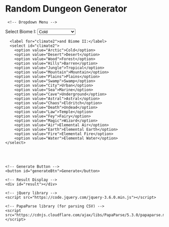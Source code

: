 <html>
  <head>
    <meta charset="UTF-8">
    <title>Random Dungeon Generator</title>
    <script src="/scripts/randomwords.js"></script> 

  </head>
  <body>
    <h1>Random Dungeon Generator</h1>
 
     <!-- Dropdown Menu -->
<label for="climate1">Select Biome I:</label>
<select id="climate1">
        <option value="Arctic">Cold</option>
        <option value="Desert">Desert</option>
        <option value="Wood">Forest</option>
        <option value="Hills">Barren</option>
        <option value="Jungle">Tropical</option>
        <option value="Mountain">Mountain</option>
        <option value="Plains">Plains</option>
        <option value="Swamp">Swamp</option>
        <option value="City">Urban</option>
        <option value="Sea">Marine</option>
        <option value="Cave">Underground</option>
        <option value="Astral">Astral</option>
        <option value="Chaos">Eldritch</option>
        <option value="Death">Undead</option>
        <option value="Law">Temple</option>
        <option value="Fey">Fairy</option>
        <option value="Magic">Wizard</option>
        <option value="Air">Elemental Air</option>
        <option value="Earth">Elemental Earth</option>
        <option value="Fire">Elemental Fire</option>
        <option value="Water">Elemental Water</option>																	
    </select>
    
      <label for="climate2">and Biome II:</label>
      <select id="climate2">
        <option value="Arctic">Cold</option>
        <option value="Desert">Desert</option>
        <option value="Wood">Forest</option>
        <option value="Hills">Barren</option>
        <option value="Jungle">Tropical</option>
        <option value="Mountain">Mountain</option>
        <option value="Plains">Plains</option>
        <option value="Swamp">Swamp</option>
        <option value="City">Urban</option>
        <option value="Sea">Marine</option>
        <option value="Cave">Underground</option>
        <option value="Astral">Astral</option>
        <option value="Chaos">Eldritch</option>
        <option value="Death">Undead</option>
        <option value="Law">Temple</option>
        <option value="Fey">Fairy</option>
        <option value="Magic">Wizard</option>
        <option value="Air">Elemental Air</option>
        <option value="Earth">Elemental Earth</option>
        <option value="Fire">Elemental Fire</option>
        <option value="Water">Elemental Water</option>																	
    </select>

<br><br>

    <!-- Generate Button -->
    <button id="generateBtn">Generate</button>

    <!-- Result Display -->
    <div id="result"></div>

    <!-- jQuery library -->
    <script src="https://code.jquery.com/jquery-3.6.0.min.js"></script>

    <!-- PapaParse library (for parsing CSV) -->
    <script src="https://cdnjs.cloudflare.com/ajax/libs/PapaParse/5.3.0/papaparse.min.js"></script>

 <script src="/scripts/randomwords.js"></script>

<script>
    $(document).ready(function() {
        $("#generateBtn").click(function() {
            var selectedValue1 = $("#climate1").val();
            var selectedValue2 = $("#climate2").val();
            console.log("Selected Climate 1:", selectedValue1);
            console.log("Selected Climate 2:", selectedValue2);

            if (selectedValue1 || selectedValue2) {
                $.get("/CSV/Monster - Index2.csv", function(data) {
                    Papa.parse(data, {
                        header: true,
                        complete: function(results) {
                            var uniqueRandomValues1 = [];
                            var uniqueRandomValues2 = [];
                            var encounterTable = [];
                            var dungeonRoomsContent = "";

                            function getRandomValues(selectedValue) {
                                var filteredValues = [];
                                var columnIndex = results.meta.fields.indexOf(selectedValue);
                                console.log("Column index for", selectedValue, ":", columnIndex);

                                if (columnIndex !== -1) {
                                    results.data.forEach(function(row) {
                                        if (row[selectedValue] === "TRUE") {
                                            filteredValues.push(row[Object.keys(row)[0]]);
                                        }
                                    });
                                    console.log("Filtered Values for", selectedValue, ":", filteredValues);

                                    var selectedValues = [];
                                    while (selectedValues.length < 3 && filteredValues.length > 0) {
                                        var randomIndex = Math.floor(Math.random() * filteredValues.length);
                                        selectedValues.push(filteredValues.splice(randomIndex, 1)[0]);
                                    }
                                    console.log("Selected Values for", selectedValue, ":", selectedValues);
                                    return selectedValues;
                                } else {
                                    return ["No matching column found for the selected climate."];
                                }
                            }

                            if (selectedValue1) uniqueRandomValues1 = getRandomValues(selectedValue1);
                            if (selectedValue2) uniqueRandomValues2 = getRandomValues(selectedValue2);

                            var allGeneratedValues = uniqueRandomValues1.concat(uniqueRandomValues2);
                            console.log("All Generated Values:", allGeneratedValues);

                            function getRandomRowFromPool(pool, data) {
                                const tries = 10;
                                for (let i = 0; i < tries; i++) {
                                    const key = pool[Math.floor(Math.random() * pool.length)];
                                    const row = data.find(r => r[Object.keys(r)[0]] === key);
                                    console.log("Trying to fetch row for:", key, "Found:", !!row);
                                    if (row) return row;
                                }
                                console.warn("No valid row found after 10 tries.");
                                return null;
                            }
                          
                            // Generate Dungeon Features (each from a different random monster)
                            var dungeonFeatures = "<br><strong>General Dungeon Features</strong><br>";
                            var featureIndices = [32, 33, 34, 35]; // AG to AJ

                            featureIndices.forEach(function(index) {
                                var randomMonster = allGeneratedValues[Math.floor(Math.random() * allGeneratedValues.length)];
    
                                results.data.forEach(function(row) {
                                    if (row[Object.keys(row)[0]] === randomMonster) {
                                        var featureLabel = results.meta.fields[index];
                                        var featureContent = row[featureLabel] || "Unknown";
                                        dungeonFeatures += featureContent + " ";
                                    }
                                });
                            });
                          
                            // Generate the encounter table
                            allGeneratedValues.forEach(function(value) {
                                results.data.forEach(function(row) {
                                    if (row[Object.keys(row)[0]] === value) { // Check if the first column matches the generated value
                                       var randomIndex = Math.floor(Math.random() * (30 - 25 + 1)) + 25; // 25 = Z, 30 = AE
                                        var randomField = results.meta.fields[randomIndex]; // get field name
                                        var randomText = row[randomField] || "Unknown";
                                        var omen = row["OMEN"] || "No omen";
                                        encounterTable.push(randomText + " <br> OMEN: " + omen);                 
                                                                    }
                                });
                            });

                            // Generate Dungeon Rooms content
                   function generateDungeonRoom() {
    let roomContent = "";

    // Step 1: Main Room Feature
    const primaryRow = getRandomRowFromPool(allGeneratedValues, results.data);
    console.log("Primary row:", primaryRow);
    if (!primaryRow) {
        console.warn("[Room generation failed] No valid primary row.");
        return "<i>[Room generation failed]</i><br><br>";
    }

    const featureCols = [36, 39, 42, 45, 48, 51]; // AK, AN, AQ, AT, AW, AZ
    const featureColIndex = featureCols[Math.floor(Math.random() * featureCols.length)];
    const featureLabel = results.meta.fields[featureColIndex];
    const featureContent = primaryRow[featureLabel] || "Unknown";
    console.log("Main Room Feature:", featureLabel, "=", featureContent);

    roomContent += "<b><u>" + featureContent + "</u></b><br>";

    // Step 2: Size and two adjacent columns
    const sizeOptions = ["Small", "Medium", "Large"];
    const size = sizeOptions[Math.floor(Math.random() * sizeOptions.length)];
    const nextCol1 = results.meta.fields[featureColIndex + 1] || "";
    const nextCol2 = results.meta.fields[featureColIndex + 2] || "";
    console.log("Room size:", size, "| Next cols:", nextCol1, primaryRow[nextCol1], "|", nextCol2, primaryRow[nextCol2]);

    roomContent += "<i>" + size + " " + (primaryRow[nextCol1] || "") + " " + (primaryRow[nextCol2] || "") + "</i><br><br>";

    // Step 3: Minor room details
    const minorCols1 = [54, 55, 56, 57]; // BC to BF
    const minorCols2 = [54, 55, 56, 57];
    const minorCols3 = [58, 59, 60];     // BG to BI

    console.log("Minor Features (same row):");
      const colSame = results.meta.fields[minorCols1[Math.floor(Math.random() * minorCols1.length)]];
      console.log("→", colSame, "=", primaryRow[colSame]);
      roomContent += (primaryRow[colSame] || "") + " ";

      console.log("Minor Features (other rows):");
      const otherRow = getRandomRowFromPool(allGeneratedValues, results.data);
      const colOther = results.meta.fields[minorCols2[Math.floor(Math.random() * minorCols2.length)]];
      console.log("→ Other row:", colOther, "=", otherRow?.[colOther]);
      if (otherRow) {
          roomContent += (otherRow[colOther] || "") + " ";
      }

      const finalRow = getRandomRowFromPool(allGeneratedValues, results.data);
      const col3 = results.meta.fields[minorCols3[Math.floor(Math.random() * minorCols3.length)]];
      console.log("→ Final minor feature:", col3, "=", finalRow?.[col3]);
      if (finalRow) {
    roomContent += (finalRow[col3] || "");
}

    roomContent += "<br><br>";

// Step 4: Denizens (50% chance)
if (Math.random() < 0.5) {
    const denizenRow = getRandomRowFromPool(allGeneratedValues, results.data);
    if (denizenRow) {
        const encounterOptions = ["Encounter 1", "Encounter 2"];
        const randomEncounter = encounterOptions[Math.floor(Math.random() * encounterOptions.length)];
        console.log("Denizen:", randomEncounter, "=", denizenRow[randomEncounter]);

        roomContent += "<u>Denizens:</u> " + (denizenRow[randomEncounter] || "");

        if (Math.random() < 0.1) {
            const friendRow = getRandomRowFromPool(allGeneratedValues, results.data);
            console.log("→ Friend:", friendRow?.["Friend"]);
            if (friendRow) {
                roomContent += " " + (friendRow["Friend"] || "");
            }
        }

        roomContent += "<br><br>";
    } else {
        console.warn("Skipped Denizens (no valid row)");
    }
}

    // Step 5: Loot (67% chance)
    if (Math.random() < 0.67) {
        roomContent += "<u>Loot:</u> ";
        const lootIndices = [61, 62, 63]; // BJ, BK, BL

        const loot1Row = getRandomRowFromPool(allGeneratedValues, results.data);
        if (loot1Row) {
            const lootCol = results.meta.fields[lootIndices[Math.floor(Math.random() * lootIndices.length)]];
            console.log("Loot 1:", lootCol, "=", loot1Row[lootCol]);
            roomContent += (loot1Row[lootCol] || "");
        }

        for (let i = 0; i < 2; i++) {
            if (Math.random() < 0.15) {
                const extraLootRow = getRandomRowFromPool(allGeneratedValues, results.data);
                if (extraLootRow) {
                    const lootCol = results.meta.fields[lootIndices[Math.floor(Math.random() * lootIndices.length)]];
                    console.log("Extra Loot", i + 2, ":", lootCol, "=", extraLootRow[lootCol]);
                    roomContent += " " + (extraLootRow[lootCol] || "");
                }
            }
        }

        roomContent += "<br><br>";
    }

    return roomContent;
}


                            // Repeat Dungeon Room generation 6 times
                            for (var i = 0; i < 6; i++) {
                                dungeonRoomsContent += generateDungeonRoom();
                            }

                            // Display the encounter table and dungeon rooms content
                             var encounterContent = dungeonFeatures 
                                 + "<br><strong>Monster Encounter Table</strong><br><ol><li>" 
                                 + encounterTable.join("</li><li>") 
                                 + "</li></ol><br><br><strong>Dungeon Rooms</strong><br><br>" 
                                 + dungeonRoomsContent;

                            // Apply replacements before rendering
                            encounterContent = applyReplacements(encounterContent);

                            $("#result").html(encounterContent);
                        }
                    });
                });
            } else {
                $("#result").html("Please select options for both climates.");
            }
        });
    });
</script>
   
  </body>
</html>
